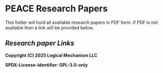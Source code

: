 # PEACE Research Papers

This folder will hold all available research papers in PDF form. If PDF is not available then a link will be provided below.

## *Research paper Links*

**Copyright (C) 2025 Logical Mechanism LLC**

**SPDX-License-Identifier: GPL-3.0-only**